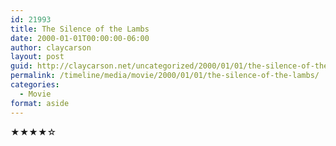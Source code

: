 ```yaml
---
id: 21993
title: The Silence of the Lambs
date: 2000-01-01T00:00:00-06:00
author: claycarson
layout: post
guid: http://claycarson.net/uncategorized/2000/01/01/the-silence-of-the-lambs/
permalink: /timeline/media/movie/2000/01/01/the-silence-of-the-lambs/
categories:
  - Movie
format: aside
---
```

<div class="media-details"></div>

<div class="media-creator"></div>

<div class="media-rating">★★★★☆</div>